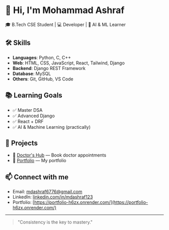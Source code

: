 # 👋 Hi, I'm Mohammad Ashraf

🎓 B.Tech CSE Student | 💻 Developer | 🤖 AI & ML Learner

## 🛠️ Skills

- **Languages**: Python, C, C++
- **Web**: HTML, CSS, JavaScript, React, Tailwind, Django
- **Backend**: Django REST Framework
- **Database**: MySQL
- **Others**: Git, GitHub, VS Code

## 📚 Learning Goals

- ✅ Master DSA
- ✅ Advanced Django
- ✅ React + DRF
- ✅ AI & Machine Learning (practically)

## 🚀 Projects

- 🔗 [Doctor's Hub](https://github.com/MdAshraf123/doctorshub) — Book doctor appointments
- 🔗 [Portfolio](https://github.com/MdAshraf123/portfolio) — My portfolio

## 📫 Connect with me

- Email: mdashraf6776@gmail.com
- LinkedIn: [linkedin.com/in/mdashraf123](https://linkedin.com/in/mdashraf123)
- Portfolio: [https://portfolio-h6zx.onrender.com/](https://portfolio-h6zx.onrender.com/)

---

> "Consistency is the key to mastery."

